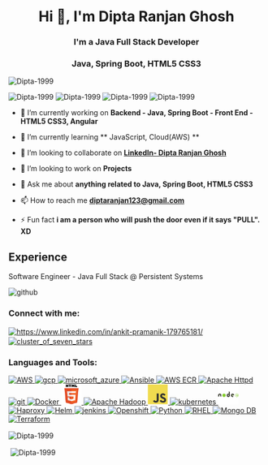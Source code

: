 <h1 align="center">Hi 👋, I'm Dipta Ranjan Ghosh</h1>
<h3 align="center">I'm a Java Full Stack Developer</h3>
<h3 align="center">Java, Spring Boot, HTML5 CSS3</h3>


<p align="left"> <img src="https://komarev.com/ghpvc/?username=Dipta-1999&label=Profile%20views&color=0e75b6&style=flat" alt="Dipta-1999" /> </p>

<p align="left"> <img src="https://res.cloudinary.com/practicaldev/image/fetch/s--3ix0rFmo--/c_imagga_scale,f_auto,fl_progressive,h_420,q_auto,w_1000/https://dev-to-uploads.s3.amazonaws.com/uploads/articles/dmmxiwgyuzodl7yqyuca.jpeg" alt="Dipta-1999" width="100px" height="45px"/> 
  <img src="https://cdn.clever-cloud.com/uploads/2023/06/java.svg" alt="Dipta-1999" width="100px" height="45px"/> <img src="https://miro.medium.com/v2/resize:fit:1400/1*TTM5AleQfFJ-mItttJROdg.jpeg" alt="Dipta-1999" width="100px" height="45px"/> <img src="https://cloud2data.com/wp-content/uploads/2023/01/HTML-CSS-Review.png" alt="Dipta-1999" width="`40px" height="50px"/> </p>

- 🔭 I’m currently working on **Backend - Java, Spring Boot - Front End - HTML5 CSS3, Angular**

- 🌱 I’m currently learning ** JavaScript, Cloud(AWS) **

- 👯 I’m looking to collaborate on **[LinkedIn- Dipta Ranjan Ghosh]([https://www.linkedin.com/in/ankit-pramanik-179765181/](https://www.linkedin.com/in/dipta-ranjan-ghosh-5083b316a/))**

- 🤝 I’m looking to work on **Projects**

- 💬 Ask me about **anything related to Java, Spring Boot, HTML5 CSS3**

- 📫 How to reach me **diptaranjan123@gmail.com**

- ⚡ Fun fact **i am a person who will push the door even if it says "PULL". XD**

## Experience

Software Engineer - Java Full Stack @ Persistent Systems 

![github](https://user-images.githubusercontent.com/71402528/106022694-225cfd80-60ec-11eb-9d3d-78cf6bf8d2ef.gif)

<h3 align="left">Connect with me:</h3>
<p align="left">
<a href="https://www.linkedin.com/in/ankit-pramanik-179765181/" target="blank"><img align="center" src="https://cdn.jsdelivr.net/npm/simple-icons@3.0.1/icons/linkedin.svg" alt="https://www.linkedin.com/in/ankit-pramanik-179765181/" height="30" width="40" /></a>
<a href="https://www.instagram.com/ankit_9804/" target="blank"><img align="center" src="https://cdn.jsdelivr.net/npm/simple-icons@3.0.1/icons/instagram.svg" alt="cluster_of_seven_stars" height="30" width="40" /></a>

</p>

<h3 align="left">Languages and Tools:</h3>

<p align="left"> <a href="https://aws.amazon.com" target="_blank"> <img src="https://www.vectorlogo.zone/logos/amazon_aws/amazon_aws-icon.svg" alt="AWS" width="40" height="40"/> </a> <a href="https://cloud.google.com" target="_blank"> <img src="https://www.vectorlogo.zone/logos/google_cloud/google_cloud-icon.svg" alt="gcp" width="40" height="40"/> </a><a href="" target="_blank"> <img src="https://www.vectorlogo.zone/logos/microsoft_azure/microsoft_azure-icon.svg" alt="microsoft_azure" width="40" height="40"/> </a> <a href="" target="_blank"> <img src="https://www.vectorlogo.zone/logos/ansible/ansible-icon.svg" alt="Ansible" width="40" height="40"/> </a> <a href="" target="_blank"> <img src="https://www.vectorlogo.zone/logos/amazon_ecs/amazon_ecs-icon.svg" alt="AWS ECR" width="40" height="40"/> </a> <a href="" target="_blank"> <img src="https://www.vectorlogo.zone/logos/amazon_ecs/amazon_ecs-icon.svg" alt="Apache Httpd" width="40" height="40"/> </a> <a href="https://git-scm.com/" target="_blank"> <img src="https://www.vectorlogo.zone/logos/git-scm/git-scm-icon.svg" alt="git" width="40" height="40"/> </a> <a href="" target="_blank"> <img src="https://www.vectorlogo.zone/logos/docker/docker-icon.svg" alt="Docker" width="40" height="40"/> </a> <a href="" target="_blank"> <img src="https://raw.githubusercontent.com/devicons/devicon/master/icons/html5/html5-original-wordmark.svg" alt="html5" width="40" height="40"/> </a> <a href="" target="_blank"> <img src="https://www.vectorlogo.zone/logos/apache_hadoop/apache_hadoop-icon.svg" alt="Apache Hadoop" width="40" height="40"/> </a> <a href="" target="_blank"> <img src="https://raw.githubusercontent.com/devicons/devicon/master/icons/javascript/javascript-original.svg" alt="javascript" width="40" height="40"/> </a> <a href="https://kubernetes.io" target="_blank"> <img src="https://www.vectorlogo.zone/logos/kubernetes/kubernetes-icon.svg" alt="kubernetes" width="40" height="40"/> </a> <a href="https://nodejs.org" target="_blank"> <img src="https://raw.githubusercontent.com/devicons/devicon/master/icons/nodejs/nodejs-original-wordmark.svg" alt="nodejs" width="40" height="40"/> </a> <a href="" target="_blank"> <img src="https://www.vectorlogo.zone/logos/haproxy/haproxy-icon.svg" alt="Haproxy" width="40" height="40"/> </a> <a href="" target="_blank"> <img src="https://www.vectorlogo.zone/logos/helmsh/helmsh-icon.svg" alt="Helm" width="40" height="40"/> </a><a href="" target="_blank"> <img src="https://www.vectorlogo.zone/logos/jenkins/jenkins-icon.svg" alt="jenkins" width="40" height="40"/> </a> <a href="" target="_blank"> <img src="https://www.vectorlogo.zone/logos/openshift/openshift-icon.svg" alt="Openshift" width="40" height="40"/> </a> <a href="" target="_blank"> <img src="https://www.vectorlogo.zone/logos/python/python-icon.svg" alt="Python" width="40" height="40"/> </a> <a href="" target="_blank"> <img src="https://www.vectorlogo.zone/logos/redhat/redhat-icon.svg" alt="RHEL" width="40" height="40"/> </a> <a href="" target="_blank"> <img src="https://www.vectorlogo.zone/logos/mongodb/mongodb-icon.svg" alt="Mongo DB" width="40" height="40"/> </a> <a href="" target="_blank"> <img src="https://www.vectorlogo.zone/logos/terraformio/terraformio-icon.svg" alt="Terraform" width="40" height="40"/> </a> </p>

<!--<a href="" target="_blank"> <img src="" alt="" width="40" height="40"/> </a> <a href="" target="_blank"> <img src="" alt="" width="40" height="40"/> </a> <a href="" target="_blank"> <img src="" alt="" width="40" height="40"/> </a>  --> 

<p><img align="center" src="https://github-readme-stats.vercel.app/api/top-langs?username=Dipta-1999&show_icons=true&locale=en&layout=compact" height="195" width="495" alt="Dipta-1999" /></p>

<p>&nbsp;<img align="center" src="https://github-readme-stats.vercel.app/api?username=Dipta-1999&show_icons=true&locale=en" alt="Dipta-1999" /></p>





